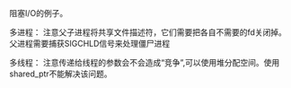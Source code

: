 
阻塞I/O的例子。

多进程：
注意父子进程将共享文件描述符，它们需要把各自不需要的fd关闭掉。
父进程需要捕获SIGCHLD信号来处理僵尸进程

多线程：
注意传递给线程的参数会不会造成“竞争”,可以使用堆分配空间。使用shared_ptr不能解决该问题。
